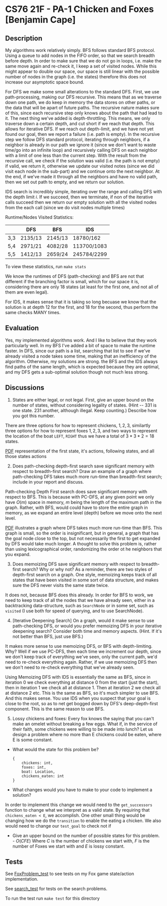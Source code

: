 # CS76 21F - PA-1 Chicken and Foxes [Benjamin Cape]

## Description

My algorithms work relatively simply. BFS follows standard BFS protocol. Using a queue to add nodes in the FIFO order, so that we search breadth before depth. In order to make sure that we do not go in loops, i.e. make the same move again and re-check it, I keep a set of visited nodes. While this might appear to double our space, our space is still linear with the possible number of nodes in the graph (i.e. the states) therefore this does not increase our asymptotic space bound.

For DFS we make some small alterations to the standard DFS. First, we use path-processing, making our DFS recursive. This means that as we traverse down one path, we do keep in memory the data stores on other paths, or the data that will be apart of future paths. The recursive nature makes sure of this, since each recursive step only knows about the path that had lead to it. The next thing we've added is depth-throttling. This means, we only traverse down a certain depth, and cut short if we reach that depth. This allows for iterative DFS. If we reach out depth-limit, and we have not yet found our goal, then we report a failure (i.e. path is empty). In the recursive step we follow DFS standard protocol, iterating through neighbors, if a neighbor is already in our path we ignore it (since we don't want to waste time/go into an infinite loop) and recursively calling DFS on each neighbor with a limit of one less than the current step. With the result from the recursive call, we check if the solution was valid (i.e. the path is not empty) if valid, we return it, otherwise we update our visited notes (since we did visit each node in the sub-part) and we continue onto the next neighbor. At the end, if we've made it through all the neighbors and have no valid path, then we set out path to empty, and we return our solution.

IDS search is incredibly simple, iterating over the range and calling DFS with the depth limit $i$. If we succeed, then we terminate, if non of the iterative calls succeed then we return our empty solution with all the visited nodes from the each call (since we do visit nodes multiple times)

Runtime/Nodes Visited Statistics:

|     | DFS     | BFS     | IDS         |
| --- | ------- | ------- | ----------- |
| 3,3 | 2135/13 | 2145/13 | 18780/162   |
| 5,4 | 2971/21 | 4082/28 | 113700/1083 |
| 5,5 | 1412/13 | 2659/24 | 245784/2299 |

To view these statistics, run `make stats`

We know the runtimes of DFS (path-checking) and BFS are not that different if the branching factor is small, which for our space it is, considering there are only 18 states (at least for the first one, and not all of them are even legal).

For IDS, it makes sense that it is taking so long becuase we know that the solution is at depth 12 for the first, and 18 for the second, thus perform the same checks MANY times.

## Evaluation

Yes, my implemented algorithms work. And I like to believe that they work particularly well. In my BFS I've added a bit of space to make the runtime faster. In DFS, since our path is a list, searching that list to see if we've already visited a node takes some time, making that an inefficiency of the algorithm. Otherwise, my solutions are strong. the BFS and the IDS always find paths of the same length, which is expected because they are optimal, and my DFS gets a sub-optimal solution though not much less strong.

## Discussions

1. States are either legal, or not legal. First, give an upper bound on the number of states, without considering legality of states. (Hint -- 331 is one state. 231 another, although illegal. Keep counting.) Describe how you got this number.

There are three options for how to represent chickens, $1,2,3$, similartly three options for how to represent foxes $1,2,3$, and two ways to represent the location of the boat `LEFT`, `RIGHT` thus we have a total of $3 * 3 * 2 = 18$ states.

[PDF](<./PC1 Graphic.pdf>) representation of the first state, it's actions, following states, and all those states actions

2. Does path-checking depth-first search save significant memory with respect to breadth-first search? Draw an example of a graph where path-checking DFS takes much more run-time than breadth-first search; include in your report and discuss.

Path-checking Depth First search does save significant memory with respect to BFS. This is because with PC-DFS, at any given point we only have $O(m)$ space in memory, $m$ being the length of the maximum path in the graph. Rather, with BFS, would could have to store the entire graph in memory, as we expand an entire level (depth) before we move onto the next level.

[PDF](<./PC1 DISC 2.pdf>) illustrates a graph where DFS takes much more run-time than BFS. This graph is small, so the order is insignificant, but in general, a graph that has the goal node close to the top, but not necessarily the first to get expanded by DFS would take much longer. A thought to solve this problem is, rather than using lexicographical order, randomizing the order ot he neighbors that you expand.

3. Does memoizing DFS save significant memory with respect to breadth-first search? Why or why not? As a reminder, there are two styles of depth-first search on a graph. One style, memoizing keeps track of all states that have been visited in some sort of data structure, and makes sure the DFS never visits the same state twice.

It does not, because BFS does this already. In order for BFS to work, we need to keep track of all the nodes that we have already seen, either in a backtracking data-structure, such as `SearchNode` or in some set, such as `visited` (I use both for speed of querying, and to use SearchNode).

4. [Iterative Deepening Search] On a graph, would it make sense to use path-checking DFS, or would you prefer memoizing DFS in your iterative deepening search? Consider both time and memory aspects. (Hint. If it's not better than BFS, just use BFS.)

It makes more sense to use memoizing DFS, or BFS with depth-limiting. Why? Well if we use PC-DFS, then each time we increment our depth, since we don't keep track of everything we've seen, only the current path, we'd need to re-check everything again. Rather, if we use memoizing DFS then we don't need to re-check everything that we've already seen.

Using Memoizing DFS with IDS is essentially the same as BFS, since in iteration 0 we check everything at distance 0 from the start (just the start), then in iteration 1 we check all at distance 1. Then at iteration 2 we check all at distance 2 etc. This is the same as BFS, so it's much simpler to use BFS. And this makes sense. You use IDS when you suspect that your goal is close to the root, so as to net get bogged down by DFS's deep-depth-first component. This is the same reason to use BFS.

5. Lossy chickens and foxes: Every fox knows the saying that you can't make an omelet without breaking a few eggs. What if, in the service of their faith, some chickens were willing to be made into lunch? Let us design a problem where no more than E chickens could be eaten, where E is some constant.

- What would the state for this problem be?
  ```
  {
      chickens: int,
      foxes: int,
      boat: Location,
      chickens_eaten: int
  }
  ```
- What changes would you have to make to your code to implement a solution?

In order to implement this change we would need to the `get_successors` function to change what we interpret as a valid state. By requiring that `chickens_eaten < E`, we accomplish. One other small thing would be changing how we do the `transition` to enable the eating a chicken. We also would need to change our `test_goal` to check not if

- Give an upper bound on the number of possible states for this problem. - $O(CFE)$ Where $C$ is the number of chickens we start with, $F$ is the number of Foxes we start with and $E$ is lossy constant.

## Tests

See [FoxProblem_test](./FoxProblem_test.py) to see tests on my Fox game state/action implementation.

See [search_test](./search_test.py) for tests on the search problems.

To run the test run `make test` for this directory
